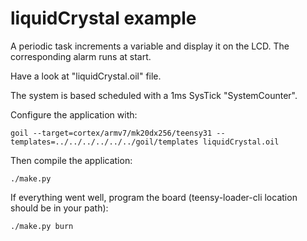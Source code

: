 # liquidCrystal example

A periodic task increments a variable and display it on the LCD. 
The corresponding alarm runs at start.

Have a look at "liquidCrystal.oil" file.

The system is based scheduled with a 1ms SysTick "SystemCounter".

Configure the application with:

`goil --target=cortex/armv7/mk20dx256/teensy31 --templates=../../../../../../goil/templates liquidCrystal.oil`

Then compile the application:

`./make.py`

If everything went well, program the board (teensy-loader-cli location should be in your path):

`./make.py burn`
